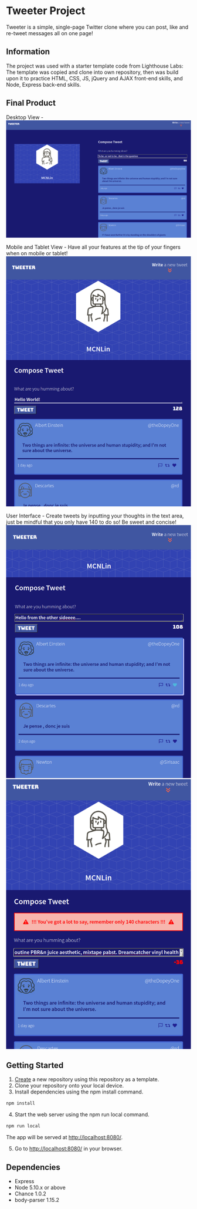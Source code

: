# Tweeter Project

Tweeter is a simple, single-page Twitter clone where you can post, like and re-tweet messages all on one page!

## Information

The project was used with a starter template code from Lighthouse Labs: 
The template was copied and clone into own repository, then was build upon it to practice HTML, CSS, JS, jQuery and AJAX front-end skills, and  Node, Express back-end skills.

## Final Product

Desktop View - 
!["Tweeter's Desktop View"](https://github.com/MCNLin/tweeter/blob/master/docs/desktopview.png)

Mobile and Tablet View - Have all your features at the tip of your fingers when on mobile or tablet! 
!["Tweeter's Mobile View"](https://github.com/MCNLin/tweeter/blob/master/docs/tabletview.png)

User Interface - Create tweets by inputting your thoughts in the text area, just be mindful that you only have 140 to do so! Be sweet and concise!
!["Tweeter's UserInterface"](https://github.com/MCNLin/tweeter/blob/master/docs/heartselected.png)
!["Error Message"](https://github.com/MCNLin/tweeter/blob/master/docs/errors.png)

## Getting Started

1. [Create](https://docs.github.com/en/repositories/creating-and-managing-repositories/creating-a-repository-from-a-template) a new repository using this repository as a template.
2. Clone your repository onto your local device.
3. Install dependencies using the npm install command.
```js 
npm install
```
4. Start the web server using the npm run local command.
```js
npm run local
```
 The app will be served at <http://localhost:8080/>.

5. Go to <http://localhost:8080/> in your browser.

## Dependencies

- Express
- Node 5.10.x or above
- Chance 1.0.2
- body-parser 1.15.2
